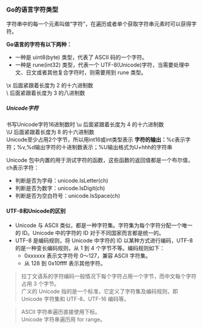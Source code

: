 ### Go的语言字符类型
字符串中的每一个元素叫做“字符”，在遍历或者单个获取字符串元素时可以获得字符。

**Go语言的字符有以下两种：**
- 一种是 uint8(byte) 类型，代表了 ASCII 码的一个字符。
- 一种是 rune(int32) 类型，代表一个 UTF-8(Unicode)字符，当需要处理中文、日文或者其他复合字符时，则需要用到 rune 类型。

\x 后面紧跟着长度为 2 的十六进制数  
\  后面紧跟着长度为 3 的八进制数

##### Unicode字符
书写Unicode字符16进制数时
\u 后面紧跟着长度为 4 的十六进制数  
\U 后面紧跟着长度为 8 的十六进制数  
Unicode至少占用2个字节，所以用int16或int类型表示
**字符的输出：**%c表示字符；%v,%d输出字符的十进制数表示；%U输出格式为U+hhh的字符串

Unicode 包中内置的用于测试字符的函数，这些函数的返回值都是一个布尔值，ch表示字符：
- 判断是否为字母：unicode.IsLetter(ch)
- 判断是否为数字：unicode.IsDigit(ch)
- 判断是否为空白符号：unicode.IsSpace(ch)

#### UTF-8和Unicode的区别
- Unicode 与 ASCII 类似，都是一种字符集。字符集为每个字符分配一个唯一的 ID。Unicode 中的字符的 ID 对于不同国家而言都是统一的。  
- UTF-8 是编码规则，将 Unicode 中字符的 ID 以某种方式进行编码，UTF-8 的是一种变长编码规则，从 1 到 4 个字节不等。编码规则如下：
    - 0xxxxxx 表示文字符号 0～127，兼容 ASCII 字符集。
    - 从 128 到 0x10ffff 表示其他字符。

>拉丁文语系的字符编码一般情况下每个字符占用一个字节，而中文每个字符占用 3 个字节。  
广义的 Unicode 指的是一个标准，它定义了字符集及编码规则，即 Unicode 字符集和 UTF-8、UTF-16 编码等。

>ASCII 字符串遍历直接使用下标。  
Unicode 字符串遍历用 for range。